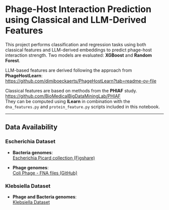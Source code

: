 # Phage-Host Interaction Prediction using Classical and LLM-Derived Features

This project performs classification and regression tasks using both classical features and LLM-derived embeddings to predict phage-host interaction strength. Two models are evaluated: **XGBoost** and **Random Forest**.

LLM-based features are derived following the approach from **PhageHostLearn**:  
https://github.com/dimiboeckaerts/PhageHostLearn?tab=readme-ov-file

Classical features are based on methods from the **PHIAF** study.  
https://github.com/BioMedicalBigDataMiningLab/PHIAF  
They can be computed using **ILearn** in combination with the `dna_features.py` and `protein_feature.py` scripts included in this notebook.


---

## Data Availability

### Escherichia Dataset

- **Bacteria genomes**:  
  [Escherichia Picard collection (Figshare)](https://figshare.com/articles/dataset/Genome_assembly_of_the_Escherichia_Picard_collection/25941691/1)

- **Phage genomes**:  
  [Coli Phage - FNA files (GitHub)](https://github.com/mdmparis/coli_phage_interactions_2023/tree/main/data/genomics/phages/FNA)

### Klebsiella Dataset

- **Phage and Bacteria genomes**:  
  [Klebsiella Dataset](https://zenodo.org/records/11061100)
